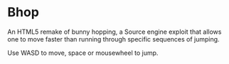 Bhop
====

An HTML5 remake of bunny hopping, a Source engine exploit that allows one to move faster than running through specific sequences of jumping.


Use WASD to move, space or mousewheel to jump.

